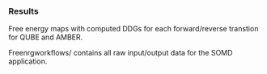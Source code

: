 ### Results

Free energy maps with computed DDGs for each forward/reverse transtion for QUBE and AMBER.

Freenrgworkflows/ contains all raw input/output data for the SOMD application.
